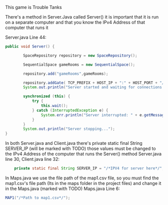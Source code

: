 This game is Trouble Tanks

There's a method in Server.Java called Server() it is important that it is run
on a separate computer and that you know the IPv4 Address of that computer that runs it

Server.java Line 44:
```Java
public void Server() {

        SpaceRepository repository = new SpaceRepository();

        SequentialSpace gameRooms = new SequentialSpace();

        repository.add("gameRooms",gameRooms);

        repository.addGate( TCP_PREFIX + HOST_IP + ":" + HOST_PORT + "/?keep");
        System.out.println("Server started and waiting for connections...");

        synchronized (this) {
            try {
                this.wait();
            } catch (InterruptedException e) {
                System.err.println("Server interrupted: " + e.getMessage());
            }
        }
        System.out.println("Server stopping...");
}
```

In both Server.java and Client.java there's private static final String SERVER_IP (will be marked with TODO)
those values must be changed to the IPv4 Address of the computer that runs the Server() method
Server.java line 30, Client.java line 32:
```Java
    private static final String SERVER_IP = "/*IPV4 for server here*/";
```

In Maps.java we use the file path of the map1.csv file, so you must find the map1.csv's file path
(Its in the maps folder in the project files) and change it in the Maps.java (marked with TODO)
Maps.java Line 6:
```Java
MAP1("/*Path to map1.csv*/");
```
